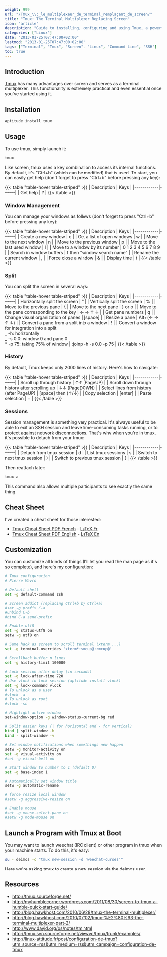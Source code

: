 ```yaml
---
weight: 999
url: "/Tmux_\\:_le_multiplexeur_de_terminal_remplaçant_de_screen/"
title: "Tmux: The Terminal Multiplexer Replacing Screen"
icon: "article"
description: "Guide to installing, configuring and using Tmux, a powerful terminal multiplexer which serves as a modern replacement for screen."
categories: ["Linux"]
date: "2013-01-25T07:47:00+02:00"
lastmod: "2013-01-25T07:47:00+02:00"
tags: ["Terminal", "Tmux", "Screen", "Linux", "Command Line", "SSH"]
toc: true
---
```


## Introduction

[Tmux](https://tmux.sourceforge.net/) has many advantages over screen and serves as a terminal multiplexer. This functionality is extremely practical and even essential once you've started using it.

## Installation

```bash
aptitude install tmux
```

## Usage

To use tmux, simply launch it:

```bash
tmux
```

Like screen, tmux uses a key combination to access its internal functions. By default, it's "Ctrl+b" (which can be modified) that is used.
To start, you can easily get help (don't forget to press "Ctrl+b" before pressing any key):

{{< table "table-hover table-striped" >}}
| Description | Keys |
|------------|------|
| Get help | ? |
{{< /table >}}

### Window Management

You can manage your windows as follows (don't forget to press "Ctrl+b" before pressing any key):

{{< table "table-hover table-striped" >}}
| Description | Keys |
|------------|------|
| Create a new window | c |
| Get a list of open windows | w |
| Move to the next window | n |
| Move to the previous window | p |
| Move to the last used window | l |
| Move to a window by its number | 0 1 2 3 4 5 6 7 8 9 |
| Search in window buffers | f then "window search name" |
| Rename the current window | , |
| Force close a window | & |
| Display time | t |
{{< /table >}}

### Split

You can split the screen in several ways:

{{< table "table-hover table-striped" >}}
| Description | Keys |
|------------|------|
| Horizontally split the screen | " |
| Vertically split the screen | % |
| Move to the previous pane | { |
| Move to the next pane | } or o |
| Move to the pane corresponding to the key | ← → ↑ ↓ |
| Get pane numbers | q |
| Change visual organization of panes | [space] |
| Resize a pane | Alt+(← → ↑ ↓) |
| Convert a pane from a split into a window | ! |
| Convert a window for integration into a split<br>_ -h: horizontally<br>_ -s 0.0: window 0 and pane 0<br>\* -p 75: taking 75% of window | :joinp -h -s 0.0 -p 75 |
{{< /table >}}

### History

By default, Tmux keeps only 2000 lines of history. Here's how to navigate:

{{< table "table-hover table-striped" >}}
| Description | Keys |
|------------|------|
| Scroll up through history | ↑↑ (PageUP) |
| Scroll down through history after scrolling up | ↓↓ (PageDOWN) |
| Select lines from history (after PageUP) | [space] then (↑/↓) |
| Copy selection | [enter] |
| Paste selection | = |
{{< /table >}}

### Sessions

Session management is something very practical. It's always useful to be able to exit an SSH session and leave time-consuming tasks running, or to protect against network disconnections. That's why when you're in tmux, it's possible to detach from your tmux:

{{< table "table-hover table-striped" >}}
| Description | Keys |
|------------|------|
| Detach from tmux session | d |
| List tmux sessions | s |
| Switch to next tmux session | ) |
| Switch to previous tmux session | ( |
{{< /table >}}

Then reattach later:

```bash
tmux a
```

This command also allows multiple participants to see exactly the same thing.

## Cheat Sheet

I've created a cheat sheet for those interested:

- [Tmux Cheat Sheet PDF French](/pdf/tmux_cheat_sheet_fr.pdf) - [LaTeX Fr](/others/tmux_cheat_sheet_fr.tex)
- [Tmux Cheat Sheet PDF English](/pdf/tmux_cheat_sheet_en.pdf) - [LaTeX En](/others/tmux_cheat_sheet_en.tex)

## Customization

You can customize all kinds of things (I'll let you read the man page as it's so complete), and here's my configuration:

```bash
# Tmux configuration
# Pierre Mavro

# Default shell
set -g default-command zsh

# Screen addict (replacing Ctrl+b by Ctrl+a)
#set -g prefix C-a
#unbind C-b
#bind C-a send-prefix

# Enable utf8
set -g status-utf8 on
setw -g utf8 on

# Same hack as screen to scroll terminal (xterm ...)
set -g terminal-overrides 'xterm*:smcup@:rmcup@'

# Scrollback buffer n lines
set -g history-limit 100000

# Lock session after delay (in seconds)
set -g lock-after-time 720
# Use vlock to lock session (aptitude install vlock)
set -g lock-command vlock
# To unlock as a user
#vlock -a
# To unlock as root
#vlock -sn

# Highlight active window
set-window-option -g window-status-current-bg red

# Split easier keys (| for horizontal and - for vertical)
bind | split-window -h
bind - split-window -v

# Set window notifications when somethings new happen
setw -g monitor-activity on
set -g visual-activity on
#set -g visual-bell on

# Start window to number to 1 (default 0)
set -g base-index 1

# Automatically set window title
setw -g automatic-rename

# force resize local window
#setw -g aggressive-resize on

# Enable mouse
#set -g mouse-select-pane on
#setw -g mode-mouse on
```

## Launch a Program with Tmux at Boot

You may want to launch weechat (IRC client) or other program in tmux when your machine starts. To do this, it's easy:

```bash
su - deimos -c "tmux new-session -d 'weechat-curses'"
```

Here we're asking tmux to create a new session via the deimos user.

## Resources

- http://tmux.sourceforge.net/
- http://myhumblecorner.wordpress.com/2011/08/30/screen-to-tmux-a-humble-quick-start-guide/
- http://blog.hawkhost.com/2010/06/28/tmux-the-terminal-multiplexer/
- http://blog.hawkhost.com/2010/07/02/tmux-%E2%80%93-the-terminal-multiplexer-part-2/
- http://www.dayid.org/os/notes/tm.html
- http://tmux.svn.sourceforge.net/viewvc/tmux/trunk/examples/
- http://linux-attitude.fr/post/configuration-de-tmux?utm_source=rss&utm_medium=rss&utm_campaign=configuration-de-tmux

